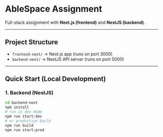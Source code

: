 # AbleSpace Assignment

Full-stack assignment with **Next.js (frontend)** and **NestJS (backend)**.

---

## Project Structure
- `frontend-next/` → Next.js app (runs on port 3000)
- `backend-next/` → NestJS API server (runs on port 5000)

---

## Quick Start (Local Development)

### 1. Backend (NestJS)
```bash
cd backend-next
npm install
# run in dev mode
npm run start:dev
# or production build
npm run build
npm run start:prod

